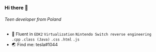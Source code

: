 ### Hi there :wave:

###### Teen developer from Poland

- :rocket: Fluent in `EDK2` `Virtualization` `Nintendo Switch reverse engineering` `.cpp` `.class (Java)` `.css` `.html` `.js`
- :earth_asia: Find me: tesla#1044
